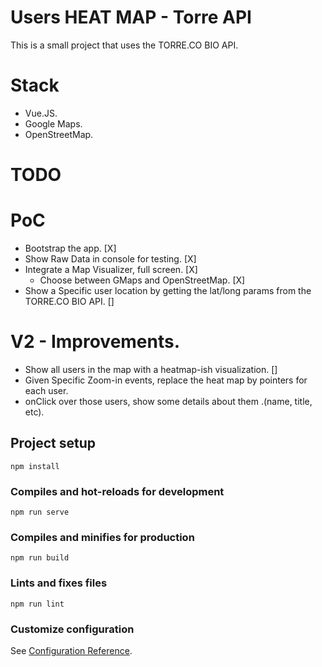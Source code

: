 # Users HEAT MAP - Torre API
This is a small project that uses the TORRE.CO BIO API.

# Stack

* Vue.JS.
* Google Maps.
* OpenStreetMap.






# TODO

# PoC

* Bootstrap the app.                          [X]
* Show Raw Data in console for testing.       [X] 
* Integrate a Map Visualizer, full screen.    [X]
    * Choose between GMaps and OpenStreetMap. [X]
* Show a Specific user location by getting the lat/long params from the TORRE.CO BIO API. []

# V2 - Improvements.

* Show all users in the map with a heatmap-ish visualization. []
* Given Specific Zoom-in events, replace the heat map by pointers for each user.
* onClick over those users, show some details about them .(name, title, etc).


## Project setup
```
npm install
```

### Compiles and hot-reloads for development
```
npm run serve
```

### Compiles and minifies for production
```
npm run build
```

### Lints and fixes files
```
npm run lint
```

### Customize configuration
See [Configuration Reference](https://cli.vuejs.org/config/).
